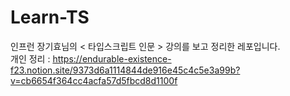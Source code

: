 # Learn-TS

인프런 장기효님의 < 타입스크립트 인문 > 강의를 보고 정리한 레포입니다.<br/>
개인 정리 : https://endurable-existence-f23.notion.site/9373d6a1114844de916e45c4c5e3a99b?v=cb6654f364cc4acfa57d5fbcd8d1100f

